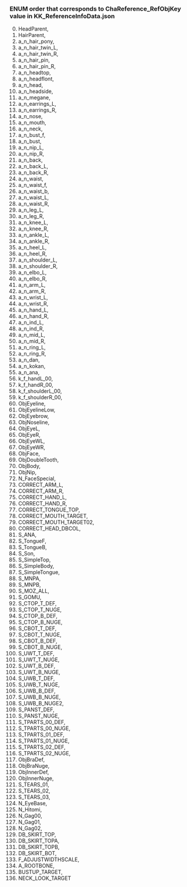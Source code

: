 ### ENUM order that corresponds to ChaReference_RefObjKey value in KK_ReferenceInfoData.json
0. HeadParent,
1. HairParent,
1. a_n_hair_pony,
1. a_n_hair_twin_L,
1. a_n_hair_twin_R,
1. a_n_hair_pin,
1. a_n_hair_pin_R,
1. a_n_headtop,
1. a_n_headflont,
1. a_n_head,
1. a_n_headside,
1. a_n_megane,
1. a_n_earrings_L,
1. a_n_earrings_R,
1. a_n_nose,
1. a_n_mouth,
1. a_n_neck,
1. a_n_bust_f,
1. a_n_bust,
1. a_n_nip_L,
1. a_n_nip_R,
1. a_n_back,
1. a_n_back_L,
1. a_n_back_R,
1. a_n_waist,
1. a_n_waist_f,
1. a_n_waist_b,
1. a_n_waist_L,
1. a_n_waist_R,
1. a_n_leg_L,
1. a_n_leg_R,
1. a_n_knee_L,
1. a_n_knee_R,
1. a_n_ankle_L,
1. a_n_ankle_R,
1. a_n_heel_L,
1. a_n_heel_R,
1. a_n_shoulder_L,
1. a_n_shoulder_R,
1. a_n_elbo_L,
1. a_n_elbo_R,
1. a_n_arm_L,
1. a_n_arm_R,
1. a_n_wrist_L,
1. a_n_wrist_R,
1. a_n_hand_L,
1. a_n_hand_R,
1. a_n_ind_L,
1. a_n_ind_R,
1. a_n_mid_L,
1. a_n_mid_R,
1. a_n_ring_L,
1. a_n_ring_R,
1. a_n_dan,
1. a_n_kokan,
1. a_n_ana,
1. k_f_handL_00,
1. k_f_handR_00,
1. k_f_shoulderL_00,
1. k_f_shoulderR_00,
1. ObjEyeline,
1. ObjEyelineLow,
1. ObjEyebrow,
1. ObjNoseline,
1. ObjEyeL,
1. ObjEyeR,
1. ObjEyeWL,
1. ObjEyeWR,
1. ObjFace,
1. ObjDoubleTooth,
1. ObjBody,
1. ObjNip,
1. N_FaceSpecial,
1. CORRECT_ARM_L,
1. CORRECT_ARM_R,
1. CORRECT_HAND_L,
1. CORRECT_HAND_R,
1. CORRECT_TONGUE_TOP,
1. CORRECT_MOUTH_TARGET,
1. CORRECT_MOUTH_TARGET02,
1. CORRECT_HEAD_DBCOL,
1. S_ANA,
1. S_TongueF,
1. S_TongueB,
1. S_Son,
1. S_SimpleTop,
1. S_SimpleBody,
1. S_SimpleTongue,
1. S_MNPA,
1. S_MNPB,
1. S_MOZ_ALL,
1. S_GOMU,
1. S_CTOP_T_DEF,
1. S_CTOP_T_NUGE,
1. S_CTOP_B_DEF,
1. S_CTOP_B_NUGE,
1. S_CBOT_T_DEF,
1. S_CBOT_T_NUGE,
1. S_CBOT_B_DEF,
1. S_CBOT_B_NUGE,
1. S_UWT_T_DEF,
1. S_UWT_T_NUGE,
1. S_UWT_B_DEF,
1. S_UWT_B_NUGE,
1. S_UWB_T_DEF,
1. S_UWB_T_NUGE,
1. S_UWB_B_DEF,
1. S_UWB_B_NUGE,
1. S_UWB_B_NUGE2,
1. S_PANST_DEF,
1. S_PANST_NUGE,
1. S_TPARTS_00_DEF,
1. S_TPARTS_00_NUGE,
1. S_TPARTS_01_DEF,
1. S_TPARTS_01_NUGE,
1. S_TPARTS_02_DEF,
1. S_TPARTS_02_NUGE,
1. ObjBraDef,
1. ObjBraNuge,
1. ObjInnerDef,
1. ObjInnerNuge,
1. S_TEARS_01,
1. S_TEARS_02,
1. S_TEARS_03,
1. N_EyeBase,
1. N_Hitomi,
1. N_Gag00,
1. N_Gag01,
1. N_Gag02,
1. DB_SKIRT_TOP,
1. DB_SKIRT_TOPA,
1. DB_SKIRT_TOPB,
1. DB_SKIRT_BOT,
1. F_ADJUSTWIDTHSCALE,
1. A_ROOTBONE,
1. BUSTUP_TARGET,
1. NECK_LOOK_TARGET